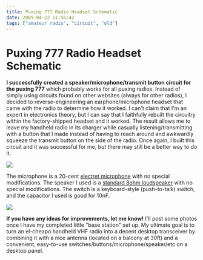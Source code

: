 ```yaml
---
title: Puxing 777 Radio Headset Schematic
date: 2009-04-22 11:56:42
tags: ["amateur radio", "circuit", "old"]
---
```


# Puxing 777 Radio Headset Schematic

__I successfully created a speaker/microphone/transmit button circuit for the puxing 777__ which probably works for all puxing radios.  Instead of simply using circuits found on other websites (always for other radios), I decided to reverse-engineering an earphone/microphone headset that came with the radio to determine how it worked. I can't claim that I'm an expert in electronics theory, but I can say that I faithfully rebuilt the circuitry within the factory-shipped headset and it worked.  The result allows me to leave my handheld radio in its charger while casually listening/transmitting with a button that I made instead of having to reach around and awkwardly squeeze the transmit button on the side of the radio.  Once again, I built this circuit and it was successful for me, but there may still be a better way to do it.

<div class="text-center img-border">

[![](https://swharden.com/static/2009/04/22/puxing_thumb.jpg)](https://swharden.com/static/2009/04/22/puxing.png)

</div>

The microphone is a 20-cent [electret microphone](http://en.wikipedia.org/wiki/Electret_microphone) with no special modifications.  The speaker I used is a [standard 8ohm loudspeaker](http://en.wikipedia.org/wiki/File:3.5_Inch_Speaker.jpg) with no special modifications.  The switch is a keyboard-style (push-to-talk) switch, and the capacitor I used is good for 10nF.

<div class="text-center img-border">

![](https://swharden.com/static/2009/04/22/headset.jpg)

</div>

__If you have any ideas for improvements, let me know!__  I'll post some photos once I have my completed little "base station" set up.  My ultimate goal is to turn an el-cheapo handheld VHF radio into a decent desktop transceiver by combining it with a nice antenna (located on a balcony at 30ft) and a convenient, easy-to-use switches/buttons/microphone/speaker/etc on a desktop panel.